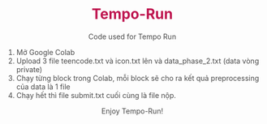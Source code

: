 <h1 align="center" style="color:#bf1650;">Tempo-Run</h1>
<p align="center" style="color:#4a4a4a;">Code used for Tempo Run</p>
<ol style="color:#4a4a4a;">
  <li>Mở Google Colab</li>
  <li>Upload 3 file teencode.txt và icon.txt lên và data_phase_2.txt (data vòng private)</li>
  <li>Chạy từng block trong Colab, mỗi block sẽ cho ra kết quả preprocessing của data là 1 file</li>
  <li>Chạy hết thì file submit.txt cuối cùng là file nộp.</li>
</ol>
<p align="center" style="color:#4a4a4a;">Enjoy Tempo-Run!</p>
